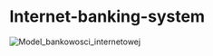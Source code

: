 # Internet-banking-system
![Model_bankowosci_internetowej](https://github.com/GWeronika/Internet-banking-system/assets/126601389/a0bf2e00-a871-4181-af6c-5443d7170e05)
